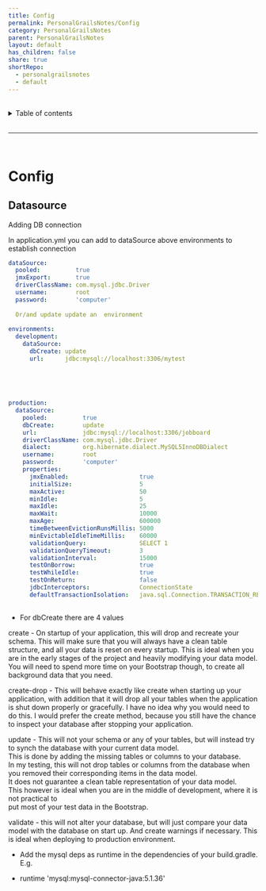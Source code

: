 ```yaml
---
title: Config
permalink: PersonalGrailsNotes/Config
category: PersonalGrailsNotes
parent: PersonalGrailsNotes
layout: default
has_children: false
share: true
shortRepo:
  - personalgrailsnotes
  - default
---
```


<br/>    
    
<details markdown="block">    
<summary>    
Table of contents    
</summary>    
{: .text-delta }    
1. TOC    
{:toc}    
</details>    
    
<br/>    
    
***    
    
<br/>    
    
# Config    
    
## Datasource    
    
Adding DB connection    
    
In application.yml you can add to dataSource above environments to establish connection    
    
```yml    
dataSource:    
  pooled:          true    
  jmxExport:       true    
  driverClassName: com.mysql.jdbc.Driver    
  username:        root    
  password:        'computer'    
    
  Or/and update update an  environment    
    
environments:    
  development:    
    dataSource:    
      dbCreate: update    
      url:      jdbc:mysql://localhost:3306/mytest    
    
    
    
    
    
production:    
  dataSource:    
    pooled:          true    
    dbCreate:        update    
    url:             jdbc:mysql://localhost:3306/jobboard    
    driverClassName: com.mysql.jdbc.Driver    
    dialect:         org.hibernate.dialect.MySQL5InnoDBDialect    
    username:        root    
    password:        'computer'    
    properties:    
      jmxEnabled:                    true    
      initialSize:                   5    
      maxActive:                     50    
      minIdle:                       5    
      maxIdle:                       25    
      maxWait:                       10000    
      maxAge:                        600000    
      timeBetweenEvictionRunsMillis: 5000    
      minEvictableIdleTimeMillis:    60000    
      validationQuery:               SELECT 1    
      validationQueryTimeout:        3    
      validationInterval:            15000    
      testOnBorrow:                  true    
      testWhileIdle:                 true    
      testOnReturn:                  false    
      jdbcInterceptors:              ConnectionState    
      defaultTransactionIsolation:   java.sql.Connection.TRANSACTION_READ_COMMITTED    
    
 ```    
    
- For dbCreate there are 4 values    
    
create - On startup of your application, this will drop and recreate your schema. This will make sure that you will always have a clean table structure, and all your data is reset on every startup. This is ideal when you are in the early stages of the project and heavily modifying your data model. You will need to spend more time on your Bootstrap though, to create all background data that you need.    
    
create-drop - This will behave exactly like create when starting up your application, with addition that it will drop all your tables when the application is shut down properly or gracefully. I have no idea why you would need to do this. I would prefer the create method, because you still have the chance to inspect your database after stopping your application.    
    
update - This will not your schema or any of your tables, but will instead try to synch the database with your current data model.    
This is done by adding the missing tables or columns to your database.    
In my testing, this will not drop tables or columns from the database when you removed their corresponding items in the data model.    
It does not guarantee a clean table representation of your data model.    
This however is ideal when you are in the middle of development, where it is not practical to    
put most of your test data in the Bootstrap.    
    
validate - this will not alter your database, but will just compare your data model with the database on start up. And create warnings if necessary. This is ideal when deploying to production environment.    
    
- Add the mysql deps as runtime in the dependencies of your build.gradle. E.g.    

- runtime 'mysql:mysql-connector-java:5.1.36'
